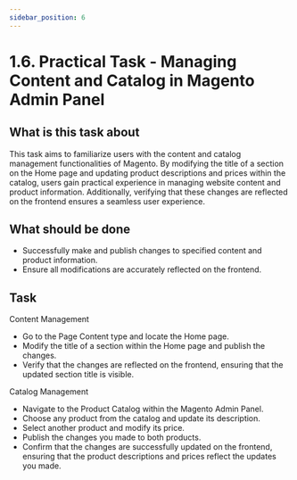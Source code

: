 ```yaml
---
sidebar_position: 6
---
```


# 1.6. Practical Task - Managing Content and Catalog in Magento Admin Panel

## What is this task about

This task aims to familiarize users with the content and catalog management functionalities of Magento. By modifying the title of a section on the Home page and updating product descriptions and prices within the catalog, users gain practical experience in managing website content and product information. Additionally, verifying that these changes are reflected on the frontend ensures a seamless user experience.


## What should be done

- Successfully make and publish changes to specified content and product information.
- Ensure all modifications are accurately reflected on the frontend.


## Task

Content Management

- Go to the Page Content type and locate the Home page.
- Modify the title of a section within the Home page and publish the changes.
- Verify that the changes are reflected on the frontend, ensuring that the updated section title is visible.

Catalog Management

- Navigate to the Product Catalog within the Magento Admin Panel.
- Choose any product from the catalog and update its description.
- Select another product and modify its price.
- Publish the changes you made to both products.
- Confirm that the changes are successfully updated on the frontend, ensuring that the product descriptions and prices reflect the updates you made.
